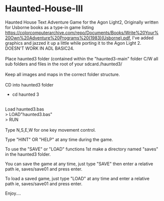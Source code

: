 # Haunted-House-III
Haunted House Text Adventure Game for the Agon Light2, Originally written for Usborne books as a type-in game listing https://colorcomputerarchive.com/repo/Documents/Books/Write%20Your%20Own%20Adventure%20Programs%20(1983)(Usborne).pdf, I've added graphics and jazzed it up a little while porting it to the Agon Light 2.<BR>
DOESN'T WORK IN ADL BASIC24.<BR>
<BR>
Place haunted3 folder (contained within the "haunted3-main" folder C/W all sub folders and files in the root of your sdcard./haunted3/ <BR>
<BR>
Keep all images and maps in the correct folder structure.<BR>
<BR>
  CD into haunted3 folder<BR>
* cd haunted 3<BR>
<BR>
  Load haunted3.bas<BR>
> LOAD"haunted3.bas"<BR>
> RUN<BR>
<BR>
Type N,S,E,W for one key movement control.<br>

Type "HINT" OR "HELP" at any time during the game.<br>

To use the "SAVE" or "LOAD" functions 1st make a directory named "saves" in the haunted3 folder.<BR>

You can save the game at any time, just type "SAVE" then enter a relative path ie, saves/save01 and press enter.<BR>

To load a saved game, just type "LOAD" at any time and enter a relative path ie, saves/save01 and press enter.


Enjoy....<BR>
